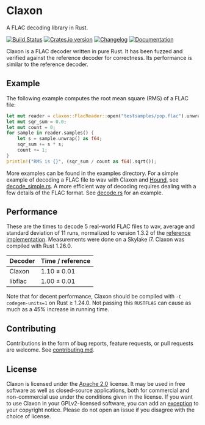 Claxon
======

A FLAC decoding library in Rust.

[![Build Status][ci-img]][ci]
[![Crates.io version][crate-img]][crate]
[![Changelog][changelog-img]][changelog]
[![Documentation][docs-img]][docs]

Claxon is a FLAC decoder written in pure Rust. It has been fuzzed and verified
against the reference decoder for correctness. Its performance is similar to the
reference decoder.

Example
-------
The following example computes the root mean square (RMS) of a FLAC file:

```rust
let mut reader = claxon::FlacReader::open("testsamples/pop.flac").unwrap();
let mut sqr_sum = 0.0;
let mut count = 0;
for sample in reader.samples() {
    let s = sample.unwrap() as f64;
    sqr_sum += s * s;
    count += 1;
}
println!("RMS is {}", (sqr_sum / count as f64).sqrt());
```

More examples can be found in the examples directory. For a simple example
of decoding a FLAC file to wav with Claxon and [Hound][hound], see
[decode_simple.rs](examples/decode_simple.rs). A more efficient way
of decoding requires dealing with a few details of the FLAC format.
See [decode.rs](examples/decode.rs) for an example.

Performance
-----------
These are the times to decode 5 real-world FLAC files to wav, average and
standard deviation of 11 runs, normalized to version 1.3.2 of the [reference
implementation][ref-flac]. Measurements were done on a Skylake i7. Claxon was
compiled with Rust 1.26.0.

| Decoder | Time / reference |
| ------- | ---------------- |
| Claxon  | 1.10 ± 0.01      |
| libflac | 1.00 ± 0.01      |

Note that for decent performance, Claxon should be compiled with
`-C codegen-units=1` on Rust ≥ 1.24.0. Not passing this `RUSTFLAG` can
cause as much as a 45% increase in running time.

Contributing
------------
Contributions in the form of bug reports, feature requests, or pull requests are
welcome. See [contributing.md](contributing.md).

License
-------
Claxon is licensed under the [Apache 2.0][apache2] license. It may be used in
free software as well as closed-source applications, both for commercial and
non-commercial use under the conditions given in the license. If you want to
use Claxon in your GPLv2-licensed software, you can add an [exception][except]
to your copyright notice. Please do not open an issue if you disagree with the
choice of license.

[ci-img]:        https://travis-ci.org/ruuda/claxon.svg?branch=master
[ci]:            https://travis-ci.org/ruuda/claxon
[crate-img]:     https://img.shields.io/crates/v/claxon.svg
[crate]:         https://crates.io/crates/claxon
[changelog-img]: https://img.shields.io/badge/changelog-online-blue.svg
[changelog]:     https://github.com/ruuda/claxon/blob/master/changelog.md#changelog
[docs-img]:      https://img.shields.io/badge/docs-online-blue.svg
[docs]:          https://docs.rs/claxon
[hound]:         https://github.com/ruuda/hound
[ref-flac]:      https://git.xiph.org/?p=flac.git
[apache2]:       https://www.apache.org/licenses/LICENSE-2.0
[except]:        https://www.gnu.org/licenses/gpl-faq.html#GPLIncompatibleLibs
